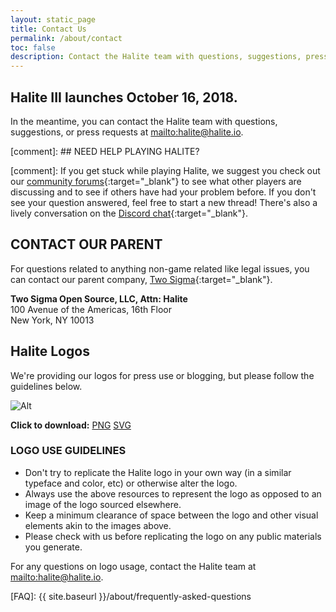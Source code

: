 ```yaml
---
layout: static_page
title: Contact Us
permalink: /about/contact
toc: false
description: Contact the Halite team with questions, suggestions, press requests or technical support needs.
---
```



<div class="doc-section" markdown="1">

## Halite III launches October 16, 2018.

In the meantime, you can contact the Halite team with questions, suggestions, or press requests at <mailto:halite@halite.io>.


[comment]: ## NEED HELP PLAYING HALITE?

[comment]: If you get stuck while playing Halite, we suggest you check out our [community forums](https://forums.halite.io){:target="_blank"} to see what other players are discussing and to see if others have had your problem before. If you don't see your question answered, feel free to start a new thread! There's also a lively conversation on the [Discord chat](https://discordapp.com/invite/EqW8DCB){:target="_blank"}.


## CONTACT OUR PARENT

For questions related to anything non-game related like legal issues, you can contact our parent company, [Two Sigma](https://www.twosigma.com){:target="_blank"}.

**Two Sigma Open Source, LLC, Attn: Halite**
<br>100 Avenue of the Americas, 16th Floor
<br>New York, NY 10013


## Halite Logos

We're providing our logos for press use or blogging, but please follow the guidelines below.

![Alt](/assets/images/full_logo.png "LOGO")

**Click to download:** [PNG](/assets/images/full_logo.png)  [SVG](/assets/images/full_logo.svg)

### LOGO USE GUIDELINES

* Don't try to replicate the Halite logo in your own way (in a similar typeface and color, etc) or otherwise alter the logo.
* Always use the above resources to represent the logo as opposed to an image of the logo sourced elsewhere.
* Keep a minimum clearance of space between the logo and other visual elements akin to the images above.
* Please check with us before replicating the logo on any public materials you generate.

For any questions on logo usage, contact the Halite team at <mailto:halite@halite.io>.

</div>

[FAQ]: {{ site.baseurl }}/about/frequently-asked-questions